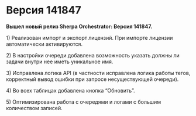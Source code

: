 # Версия 141847

**Вышел новый релиз Sherpa Orchestrator:  Версия 141847.**

1\) Реализован импорт и экспорт лицензий. При импорте лицензии автоматически активируются.

2\) В настройки очереди добавлена возможность указать должны ли задачи внутри нее иметь уникальное имя.

3\) Исправлена логика API (в частности исправлена логика работы тегов, корректный вывод ошибки при запросе несуществующей очереди).

4\) Во всех таблицах добавлена кнопка “Обновить”.

5\) Оптимизирована работа с очередями и логами с большим количеством записей.

